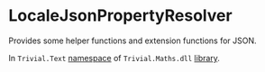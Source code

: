 # LocaleJsonPropertyResolver

Provides some helper functions and extension functions for JSON.

In `Trivial.Text` [namespace](../) of `Trivial.Maths.dll` [library](../../).
